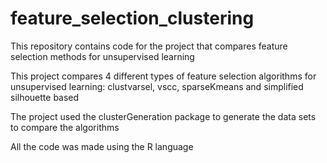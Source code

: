 feature_selection_clustering
============================

This repository contains code for the project that compares feature selection methods for unsupervised learning

This project compares 4 different types of feature selection algorithms for unsupervised learning: clustvarsel, vscc, sparseKmeans and simplified silhouette based

The project used the clusterGeneration package to generate the data sets to compare the algorithms

All the code was made using the R language
